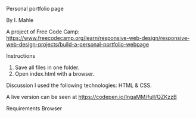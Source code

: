 Personal portfolio page

By I. Mahle

A project of Free Code Camp: https://www.freecodecamp.org/learn/responsive-web-design/responsive-web-design-projects/build-a-personal-portfolio-webpage

Instructions

1. Save all files in one folder.
2. Open index.html with a browser.

Discussion
I used the following technologies: HTML & CSS.

A live version can be seen at https://codepen.io/IngaMM/full/QZKzzB

Requirements
Browser
